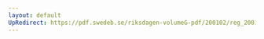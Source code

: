 ```yaml
---
layout: default
UpRedirect: https://pdf.swedeb.se/riksdagen-volumeG-pdf/200102/reg_200102/reg_200102_0294.pdf
---
```

